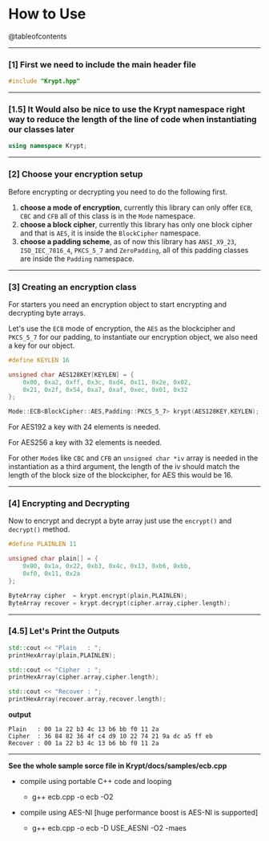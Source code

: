 # How to Use

@tableofcontents

------------

### [1] First we need to include the main header file

```cpp
#include "Krypt.hpp"
```

------------

### [1.5] It Would also be nice to use the Krypt namespace right way to reduce the length of the line of code when instantiating our classes later

```cpp
using namespace Krypt;
```

------------

### [2] Choose your encryption setup

Before encrypting or decrypting you need to do the following first.
  1. **choose a mode of encryption**, currently this library can only offer ```ECB```, ```CBC``` and ```CFB``` all of this class is in the ```Mode``` namespace.
  2. **choose a block cipher**, currently this library has only one block cipher and that is ```AES```, it is inside the ```BlockCipher``` namespace.
  3. **choose a padding scheme**, as of now this library has ```ANSI_X9_23```, ```ISO_IEC_7816_4```, ```PKCS_5_7``` and ```ZeroPadding```, all of this padding classes are inside the ```Padding``` namespace.

------------

### [3] Creating an encryption class

For starters you need an encryption object to start encrypting and decrypting byte arrays.

Let's use the ```ECB``` mode of encryption, the ```AES``` as the blockcipher and ```PKCS_5_7``` for our padding, to instantiate our encryption object, we also need a key for our object.

```cpp
#define KEYLEN 16

unsigned char AES128KEY[KEYLEN] = {
    0x00, 0xa2, 0xff, 0x3c, 0xd4, 0x11, 0x2e, 0x02,
    0x21, 0x2f, 0x54, 0xa7, 0xaf, 0xec, 0x01, 0x32
};

Mode::ECB<BlockCipher::AES,Padding::PKCS_5_7> krypt(AES128KEY,KEYLEN);
```

For AES192 a key with 24 elements is needed.

For AES256 a key with 32 elements is needed.

For other ```Mode```s like ```CBC``` and ```CFB``` an ```unsigned char *iv``` array is needed in the instantiation as a third argument, the length of the iv should match the length of the block size of the blockcipher, for AES this would be 16.

------------

### [4] Encrypting and Decrypting

Now to encrypt and decrypt a byte array just use the ```encrypt()``` and ```decrypt()``` method.

```cpp
#define PLAINLEN 11

unsigned char plain[] = {
    0x00, 0x1a, 0x22, 0xb3, 0x4c, 0x13, 0xb6, 0xbb,
    0xf0, 0x11, 0x2a
};

ByteArray cipher  = krypt.encrypt(plain,PLAINLEN);
ByteArray recover = krypt.decrypt(cipher.array,cipher.length);
```

------------

### [4.5] Let's Print the Outputs

```cpp
std::cout << "Plain   : ";
printHexArray(plain,PLAINLEN);

std::cout << "Cipher  : ";
printHexArray(cipher.array,cipher.length);

std::cout << "Recover : ";
printHexArray(recover.array,recover.length);
```

**output**
```shell
Plain   : 00 1a 22 b3 4c 13 b6 bb f0 11 2a 
Cipher  : 36 84 82 36 4f c4 d9 10 22 74 21 9a dc a5 ff eb 
Recover : 00 1a 22 b3 4c 13 b6 bb f0 11 2a
```
------------

**See the whole sample sorce file in Krypt/docs/samples/ecb.cpp**

- compile using portable C++ code and looping
    - g++ ecb.cpp -o ecb -O2

- compile using AES-NI [huge performance boost is AES-NI is supported]
    - g++ ecb.cpp -o ecb -D USE_AESNI -O2 -maes